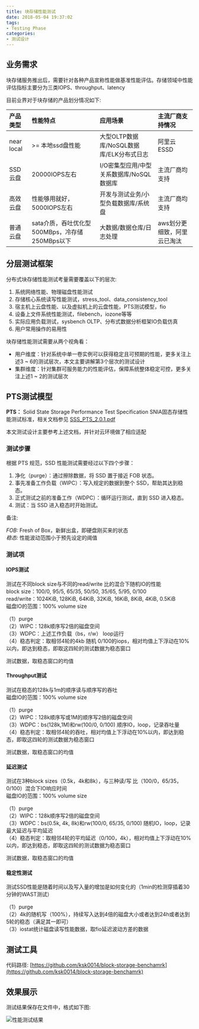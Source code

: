 ```yaml
---
title: 块存储性能测试
date: 2018-05-04 19:37:02
tags:
- Testing Phase
categories:
- 测试设计
---
```


## 业务需求 ##

块存储服务推出后，需要针对各种产品宣称性能做基准性能评估。存储领域中性能评估指标主要分为三类IOPS、throughput、latency

目前业界对于块存储的产品划分情况如下:

|  产品类型      | 性能特点 |  应用场景  |  主流厂商支持情况  |
| :-------      | :---- | :--- | :---- |
| near local    | >= 本地ssd盘性能 | 大型OLTP数据库/NoSQL数据库/ELK分布式日志 | 阿里云ESSD |
| SSD云盘 |  20000IOPS左右 | I/O密集型应用/中型关系数据库/NoSQL数据库 | 主流厂商均支持 |
| 高效云盘 |  性能够用就好，5000IOPS左右 | 开发与测试业务/小型负载数据库/系统盘 | 主流厂商均支持 |
| 普通云盘 |  sata介质，吞吐优化型500MBps，冷存储250MBps以下 | 大数据/数据仓库/日志处理 | aws划分更细致，阿里云已淘汰 |

## 分层测试框架 ##

分布式块存储性能测试考量需要覆盖以下的层次:

1. 系统网络性能、物理磁盘性能测试
2. 存储核心系统读写性能测试，stress_tool、data_consistency_tool
3. 宿主机上云盘性能、以及虚拟机上的云盘性能，PTS测试模型，fio
4. 设备上文件系统性能测试，filebench，iozone等等
5. 实际应用负载测试，sysbench OLTP、分布式数据分析框架IO负载仿真
6. 用户常用操作的易用性

块存储性能测试需要从两个视角看：

* 用户维度：针对系统中单一卷实例可以获得稳定且可预期的性能，更多关注上述3 ~ 6的测试层次，本文主要讲解第3个层次的测试设计
* 集群维度：针对集群可服务能力的性能评估，保障系统整体稳定可控，更多关注上述1 ~ 2的测试层次

## PTS测试模型 ##
**PTS：** Solid State Storage Performance Test Specification 
SNIA固态存储性能测试标准，相关文档参见 [SSS_PTS_2.0.1.pdf](https://www.snia.org/sites/default/files/technical_work/PTS/SSS_PTS_2.0.1.pdf)

本文测试设计主要参考上述文档，并针对云环境做了相应适配

### 测试步骤 ###

根据 PTS 规范，SSD 性能测试需要经过以下四个步骤：

1. 净化（purge）：通过擦除数据，将 SSD 置于接近 FOB 状态。
2. 事先准备工作负载（WIPC）：写入规定的数据到整个 SSD，帮助其达到稳态。
3. 正式测试之前的准备工作（WDPC）：循环运行测试，直到 SSD 进入稳态。
4. 测试：当 SSD 进入稳态时开始测试。

备注:

*FOB:* Fresh of Box，新鲜出盒，即硬盘刚买来的状态  
*稳态:* 性能波动范围小于预先设定的阈值
 

### 测试项 ###
#### IOPS测试 ####
测试在不同block size与不同的read/write 比的混合下随机IO的性能  
block size：100/0, 95/5, 65/35, 50/50, 35/65, 5/95, 0/100  
read/write：1024KiB, 128KiB, 64KiB, 32KiB, 16KiB, 8KiB, 4KiB, 0.5KiB   
磁盘IO的范围：100% volume size

（1）purge  
（2）WIPC：128k顺序写2倍的磁盘空间  
（3）WDPC：上述工作负载（bs，r/w） loop运行  
（4）稳态判定：取相邻4轮的4kb 随机 0/100的iops，相对均值上下浮动在10%以内，即达到稳态，即取这四轮的测试数据为稳态窗口

测试数据，取稳态窗口的均值

#### Throughput测试 ####
测试在稳态的128k与1m的顺序读与顺序写的吞吐  
磁盘IO的范围：100% volume size

（1）purge  
（2）WIPC：128k顺序写或1M的顺序写2倍的磁盘空间  
（3）WDPC：bs(128k,1M)和rw(100/0, 0/100) 顺序IO，loop，记录吞吐量  
（4）稳态判定：取相邻4轮的吞吐，相对均值上下浮动在10%以内，即达到稳态，即取这四轮的测试数据为稳态窗口

测试数据，取稳态窗口的均值

#### 延迟测试 ####

测试在3种block sizes（0.5k，4k和8k），与三种读/写 比（100/0，65/35，0/100）混合下IO响应时间  
磁盘IO的范围：100% volume size

（1）purge  
（2）WIPC：128k顺序写2倍的磁盘空间  
（3）WDPC：bs(0.5k, 4k, 8k)和rw(100/0,  65/35, 0/100) 随机IO，loop，记录最大延迟与平均延迟  
（4）稳态判定：取相邻4轮的平均延迟（0/100，4k），相对均值上下浮动在10%以内，即达到稳态，即取这四轮的测试数据为稳态窗口

测试数据，取稳态窗口的均值

#### 稳定性测试 ####

测试SSD性能是随着时间以及写入量的增加是如何变化的（1min的检测穿插着30分钟的WAST测试）

（1）purge  
（2）4k的随机写（100%），持续写入达到4倍的磁盘大小或者达到24h或者达到5轮的稳态（满足其一即可）  
（3）iostat统计磁盘读写性能数据，取fio延迟波动方差的数据

## 测试工具 ##

代码路径: [https://github.com/ksk0014/block-storage-benchamrk](https://github.com/ksk0014/block-storage-benchamrk)

## 效果展示 ##

测试结果保存在文件中，格式如下图:

![性能测试结果](perf_tool_result.jpeg)

